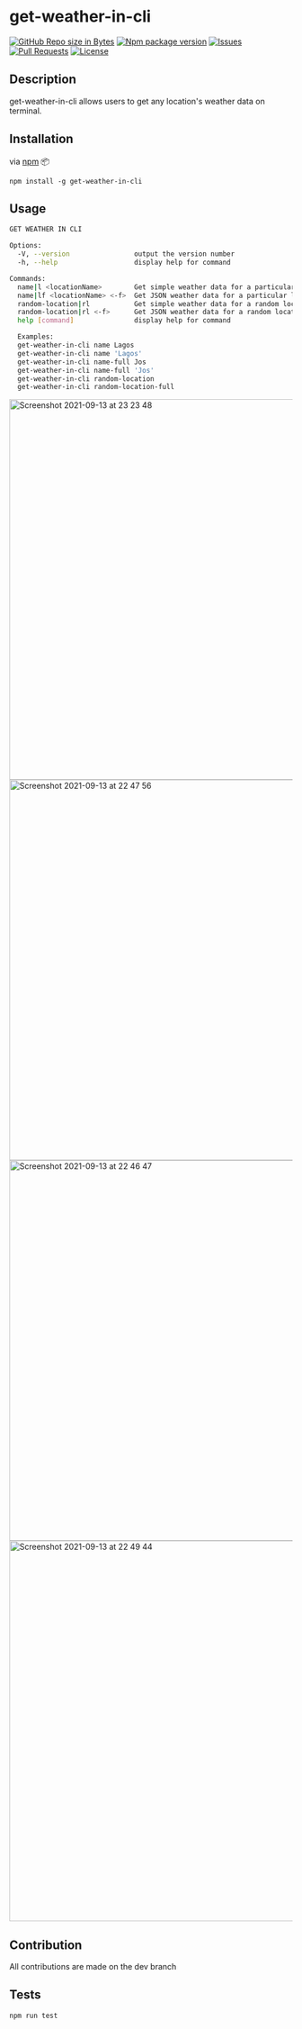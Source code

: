 # get-weather-in-cli

[![GitHub Repo size in Bytes](https://img.shields.io/github/repo-size/theifedayo/get-weather-in-cli)](https://github.com/theifedayo/get-weather-in-cli)
[![Npm package version](https://img.shields.io/npm/v/get-weather-in-cli)](https://github.com/theifedayo/get-weather-in-cli)
[![Issues](https://img.shields.io/github/issues/theifedayo/get-weather-in-cli)](https://github.com/theifedayo/get-weather-in-cli)
[![Pull Requests](https://img.shields.io/github/issues-pr/theifedayo/get-weather-in-cli)](https://github.com/theifedayo/get-weather-in-cli)
[![License](https://img.shields.io/npm/l/get-weather-in-cli)](https://github.com/theifedayo/get-weather-in-cli)


## Description
get-weather-in-cli allows users to get any location's weather data on terminal.

## Installation

via [npm](https://www.npmjs.com/package/get-weather-in-cli) :package:

```
npm install -g get-weather-in-cli
```

## Usage

```bash
GET WEATHER IN CLI

Options:
  -V, --version                output the version number
  -h, --help                   display help for command

Commands:
  name|l <locationName>        Get simple weather data for a particular location
  name|lf <locationName> <-f>  Get JSON weather data for a particular location
  random-location|rl           Get simple weather data for a random location
  random-location|rl <-f>      Get JSON weather data for a random location
  help [command]               display help for command

  Examples:
  get-weather-in-cli name Lagos
  get-weather-in-cli name 'Lagos'
  get-weather-in-cli name-full Jos
  get-weather-in-cli name-full 'Jos'
  get-weather-in-cli random-location
  get-weather-in-cli random-location-full
```

<div>
  <img width="676" alt="Screenshot 2021-09-13 at 23 23 48" src="https://user-images.githubusercontent.com/47679952/133164264-9de179e3-f179-4a8c-8de5-ae100c41d9d2.png"><br>
  <img width="676" alt="Screenshot 2021-09-13 at 22 47 56" src="https://user-images.githubusercontent.com/47679952/133161742-19801c25-68a0-493f-9318-1c19fcfecee1.png"><br>
  <img width="676" alt="Screenshot 2021-09-13 at 22 46 47" src="https://user-images.githubusercontent.com/47679952/133161690-9c326c1c-ea17-429c-9b81-33c5e2f24958.png"><br>
  <img width="676" alt="Screenshot 2021-09-13 at 22 49 44" src="https://user-images.githubusercontent.com/47679952/133161810-dd542480-e872-4c08-9f08-9d1b60c2f380.png"><br>
  
</div>

## Contribution
All contributions are made on the dev branch

## Tests
```bash
npm run test
```

